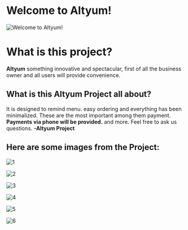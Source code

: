 ﻿# Welcome to Altyum!
![Welcome to Altyum!](https://imagizer.imageshack.com/img923/6789/A2rVFT.png)

# What is this project?

**Altyum** something innovative and spectacular, first of all the business owner and all users will provide convenience. 

## What is this Altyum Project all about?

It is designed to remind menu. easy ordering and everything has been minimalized. These are the most important among them payment. **Payments via phone will be provided.** and more. Feel free to ask us questions. **-Altyum Project**

## Here are some images from the Project:


![1](https://imagizer.imageshack.com/img921/7728/kblIWt.png)

![2](https://imagizer.imageshack.com/img924/2924/QDN7Il.png)

![3](https://imagizer.imageshack.com/img921/864/RKWwgN.png)

![4](https://imagizer.imageshack.com/img922/6349/R8rCYr.png)

![5](https://imagizer.imageshack.com/img923/6914/e8H03x.png)

![6](https://imagizer.imageshack.com/img923/1747/ZyU0sw.png)
